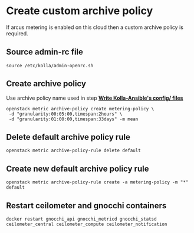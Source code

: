 # Create custom archive policy
If arcus metering is enabled on this cloud then a custom archive policy is required.

## Source admin-rc file
```
source /etc/kolla/admin-openrc.sh
```

## Create archive policy
Use archive policy name used in step [**Write Kolla-Ansible's config/ files**](/openstack-kolla-config.html)
```
openstack metric archive-policy create metering-policy \
 -d "granularity:00:05:00,timespan:2hours" \
 -d "granularity:01:00:00,timespan:33days" -m mean
```

## Delete default archive policy rule
```
openstack metric archive-policy-rule delete default
```

## Create new default archive policy rule
```
openstack metric archive-policy-rule create -a metering-policy -m "*" default
```

## Restart ceilometer and gnocchi containers
```
docker restart gnocchi_api gnocchi_metricd gnocchi_statsd ceilometer_central ceilometer_compute ceilometer_notification

```
